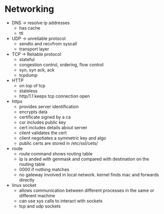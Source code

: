 # Networking

* DNS -> resolve ip addresses
  * has cache
  * ttl
* UDP -> unreliable protocol
  * sendto and recvfrom syscall
  * transport layer
* TCP -> Reliable protocol
  - stateful
  - congestion control, ordering, flow control
  - syn, syn ack, ack
  - tcpdump
* HTTP
  - on top of tcp
  - stateless
  - http/1.1 keeps tcp connection open
* https
  - provides server identification
  - encrypts data
  - certificate signed by a ca
  - csr includes public key
  - cert includes details about server
  - client validates the cert
  - client negotiates a symmetric key and algo
  - public certs are stored in /etc/ssl/cets/
* route
  - route command shows routing table
  - ip is anded with genmask and compared with destination on the routing table
  - 0000 if nothing matches
  - no gateway involved in local network. kernel finds mac and forwards directly
* linux socket
  - allows communication between different processes in the same or different machine
  - can use sys calls to interact with sockets
  - tcp and udp sockets
